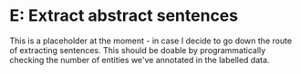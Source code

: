 # E: Extract abstract sentences

This is a placeholder at the moment - in case I decide to go down the route of extracting sentences. This should be doable by programmatically checking the number of entities we've annotated in the labelled data.
